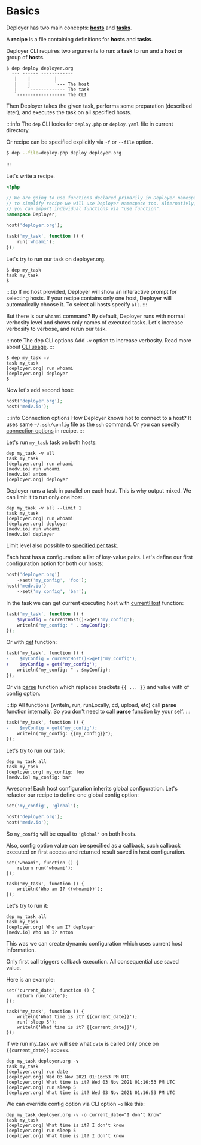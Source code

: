# Basics

Deployer has two main concepts: [**hosts**](hosts.md) and [**tasks**](tasks.md).

A **recipe** is a file containing definitions for **hosts** and **tasks**.

Deployer CLI requires two arguments to run: a **task** to run and a **host**
or group of **hosts**.

```
$ dep deploy deployer.org
  --- ------ ------------
   |    |         |
   |    |         `--- The host
   |    `------------- The task
   `------------------ The CLI
```

Then Deployer takes the given task, performs some preparation (described later),
and executes the task on all specified hosts.

:::info
The `dep` CLI looks for `deploy.php` or `deploy.yaml` file in current directory.

Or recipe can be specified explicitly via `-f` or `--file` option.
```bash
$ dep --file=deploy.php deploy deployer.org
```
:::

Let's write a recipe. 

```php
<?php

// We are going to use functions declared primarily in Deployer namespace,
// to simplify recipe we will use Deployer namespace too. Alternativly, 
// you can import individual functions via "use function".
namespace Deployer;

host('deployer.org');

task('my_task', function () {
    run('whoami');
}); 
```

Let's try to run our task on deployer.org.

```
$ dep my_task
task my_task
$  
```

:::tip
If no host provided, Deployer will show an interactive prompt for selecting hosts.
If your recipe contains only one host, Deployer will automatically choose it. 
To select all hosts specify `all`.
:::

But there is our `whoami` command? By default, Deployer runs with normal verbosity 
level and shows only names of executed tasks. Let's increase verbosity to verbose, and
rerun our task.

:::note The dep CLI options
Add `-v` option to increase verbosity. Read more about [CLI usage](cli.md).
:::

```
$ dep my_task -v
task my_task
[deployer.org] run whoami
[deployer.org] deployer
$
```

Now let's add second host:

```php
host('deployer.org');
host('medv.io');
```

:::info Connection options
How Deployer knows hot to connect to a host? It uses same `~/.ssh/config` file as
the `ssh` command. Or you can specify [connection options](hosts.md) in recipe.
:::

Let's run `my_task` task on both hosts:

```
dep my_task -v all
task my_task
[deployer.org] run whoami
[medv.io] run whoami
[medv.io] anton
[deployer.org] deployer
```

Deployer runs a task in parallel on each host. This is why output mixed. We can 
limit it to run only one host.

```
dep my_task -v all --limit 1
task my_task
[deployer.org] run whoami
[deployer.org] deployer
[medv.io] run whoami
[medv.io] deployer
```

Limit level also possible to [specified per task](tasks.md).

Each host has a configuration: a list of key-value pairs. Let's define our first 
configuration option for both our hosts:

```php
host('deployer.org')
    ->set('my_config', 'foo');
host('medv.io')
    ->set('my_config', 'bar');
```

In the task we can get current executing host with [currentHost](api.md#currenthost) function:

```php
task('my_task', function () {
    $myConfig = currentHost()->get('my_config');
    writeln("my_config: " . $myConfig);
});
```

Or with [get](api.md#get) function:

```diff
task('my_task', function () {
-    $myConfig = currentHost()->get('my_config');
+    $myConfig = get('my_config');
    writeln("my_config: " . $myConfig);
});
```

Or via [parse](api.md#parse) function which replaces brackets `{{ ... }}` and value
with of config option.

:::tip
All functions (writeln, run, runLocally, cd, upload, etc) call **parse** function 
internally. So you don't need to call **parse** function by your self.
:::

```diff
task('my_task', function () {
-    $myConfig = get('my_config');
    writeln("my_config: {{my_config}}");
});
```

Let's try to run our task:

```
dep my_task all
task my_task
[deployer.org] my_config: foo
[medv.io] my_config: bar
```

Awesome! Each host configuration inherits global configuration. Let's refactor 
our recipe to define one global config option:

```php
set('my_config', 'global');

host('deployer.org');
host('medv.io');
```

So `my_config` will be equal to `'global'` on both hosts.

Also, config option value can be specified as a callback, such callback
executed on first access and returned result saved in host configuration.

```
set('whoami', function () {
    return run('whoami');
});

task('my_task', function () {
    writeln('Who am I? {{whoami}}');
});
```

Let's try to run it:

```
dep my_task all
task my_task
[deployer.org] Who am I? deployer
[medv.io] Who am I? anton
```

This was we can create dynamic configuration which uses current host information.

Only first call triggers callback execution. All consequential use saved value.

Here is an example:

```phpr
set('current_date', function () {
    return run('date');
});

task('my_task', function () {
    writeln('What time is it? {{current_date}}');
    run('sleep 5');
    writeln('What time is it? {{current_date}}');
});
```

If we run my_task we will see what `date` is called only once on `{{current_date}}` 
access.

```
dep my_task deployer.org -v
task my_task
[deployer.org] run date
[deployer.org] Wed 03 Nov 2021 01:16:53 PM UTC
[deployer.org] What time is it? Wed 03 Nov 2021 01:16:53 PM UTC
[deployer.org] run sleep 5
[deployer.org] What time is it? Wed 03 Nov 2021 01:16:53 PM UTC
```

We can override config option via CLI option `-o` like this:

```
dep my_task deployer.org -v -o current_date="I don't know"
task my_task
[deployer.org] What time is it? I don't know
[deployer.org] run sleep 5
[deployer.org] What time is it? I don't know
```

